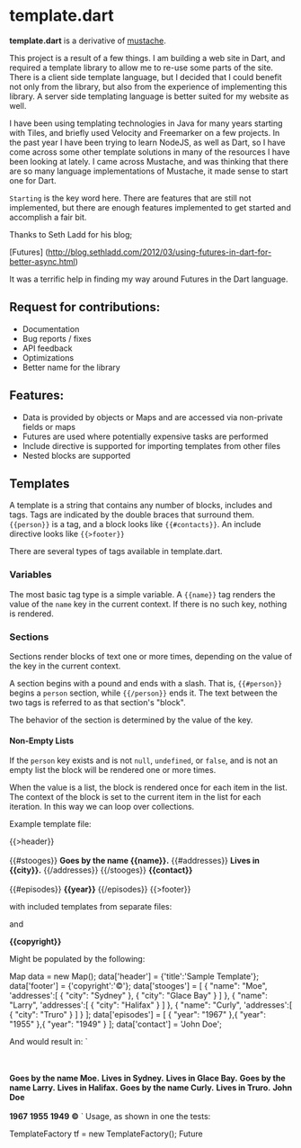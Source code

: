 template.dart
=============

**template.dart** is a derivative of [mustache](http://mustache.github.com/).

This project is a result of a few things. I am building a web site in Dart, and required a template
library to allow me to re-use some parts of the site. There is a client side template language, but 
I decided that I could benefit not only from the library, but also from the experience of 
implementing this library. A server side templating language is better suited for my website as well.

I have been using templating technologies in Java for many years starting with Tiles, and briefly
used Velocity and Freemarker on a few projects. In the past year I have been trying to learn NodeJS, 
as well as Dart, so I have come across some other template solutions in many of the resources I
have been looking at lately. I came across Mustache, and was thinking that there are so many language
implementations of Mustache, it made sense to start one for Dart.

`Starting` is the key word here. There are features that are still not implemented, but there are enough
features implemented to get started and accomplish a fair bit.

Thanks to Seth Ladd for his blog;

[Futures] (http://blog.sethladd.com/2012/03/using-futures-in-dart-for-better-async.html)

It was a terrific help in finding my way around Futures in the Dart language.

## Request for contributions:

- Documentation
- Bug reports / fixes
- API feedback
- Optimizations
- Better name for the library

## Features:

- Data is provided by objects or Maps and are accessed via non-private fields or maps
- Futures are used where potentially expensive tasks are performed 
- Include directive is supported for importing templates from other files
- Nested blocks are supported

## Templates

A template is a string that contains
any number of blocks, includes and tags. Tags are indicated by the double braces that
surround them. `{{person}}` is a tag, and a block looks like `{{#contacts}}`. An include 
directive looks like `{{>footer}}`

There are several types of tags available in template.dart.

### Variables

The most basic tag type is a simple variable. A `{{name}}` tag renders the value
of the `name` key in the current context. If there is no such key, nothing is
rendered.

### Sections

Sections render blocks of text one or more times, depending on the value of the
key in the current context.

A section begins with a pound and ends with a slash. That is, `{{#person}}`
begins a `person` section, while `{{/person}}` ends it. The text between the two
tags is referred to as that section's "block".

The behavior of the section is determined by the value of the key.

#### Non-Empty Lists

If the `person` key exists and is not `null`, `undefined`, or `false`, and is
not an empty list the block will be rendered one or more times.

When the value is a list, the block is rendered once for each item in the list.
The context of the block is set to the current item in the list for each
iteration. In this way we can loop over collections.


Example template file:

  <html>
  {{>header}}
  <br></br>
  {{#stooges}}
  <b>Goes by the name {{name}}.</b>
    {{#addresses}}
    <b>Lives in {{city}}.</b>
    {{/addresses}}
  {{/stooges}}
  <b>{{contact}}</b>
  <br></br>
  {{#episodes}}
    <b>{{year}}</b>
  {{/episodes}}
  {{>footer}}

with included templates from separate files:

  <head>
    <title>{{title}}</title>
  </head>

and

  <b>{{copyright}}</b>

Might be populated by the following:

  Map data = new Map();
  data['header'] = {'title':'Sample Template'};
  data['footer'] = {'copyright':'&copy;'};
  data['stooges'] = [ { "name": "Moe", 'addresses':[ { "city": "Sydney" }, { "city": "Glace Bay" } ] },
                      { "name": "Larry", 'addresses':[ { "city": "Halifax" } ] },
                      { "name": "Curly", 'addresses':[ { "city": "Truro" } ] } ];
  data['episodes'] = [ { "year": "1967" },{ "year": "1955" },{ "year": "1949" } ];
  data['contact'] = 'John Doe';

And would result in:
`
<html>
<head>
  <title>Sample Template</title>
</head>
<br></br>
<b>Goes by the name Moe.</b>
    <b>Lives in Sydney.</b>
    <b>Lives in Glace Bay.</b>
<b>Goes by the name Larry.</b>
    <b>Lives in Halifax.</b>
<b>Goes by the name Curly.</b>
    <b>Lives in Truro.</b>
<b>John Doe</b>
<br></br>
    <b>1967</b>
    <b>1955</b>
    <b>1949</b>
<b>&copy;</b>
`
Usage, as shown in one the tests:

  TemplateFactory tf = new TemplateFactory();
  Future<Template> futureTemplate = tf.compile('views/index.template');
  futureTemplate.handleException(onException(exception){
    print('error occurred while processing!');
  });
  futureTemplate.chain((Template template) => template.render(data))
    .then((String returnedString){
      //process returned string
    });

Things to do:

- Lots of refactoring to do
- Performance testing 
- Implement other features from Mustache, as well as some other relevant template languages today
- More complete documentation
- Better and more complete examples
- Add support for [Log4Dart] (https://github.com/Qalqo/log4dart)
- Add more documentation on using [JsonObject] (https://github.com/chrisbu/dartwatch-JsonObject) 
